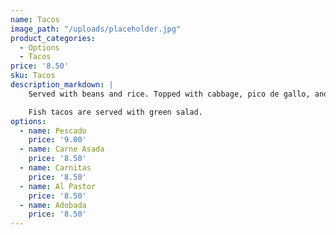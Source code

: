 ```yaml
---
name: Tacos
image_path: "/uploads/placeholder.jpg"
product_categories:
  - Options
  - Tacos
price: '8.50'
sku: Tacos
description_markdown: |
    Served with beans and rice. Topped with cabbage, pico de gallo, and cheese.

    Fish tacos are served with green salad.
options:
  - name: Pescado
    price: '9.00'
  - name: Carne Asada
    price: '8.50'
  - name: Carnitas
    price: '8.50'
  - name: Al Pastor
    price: '8.50'
  - name: Adobada
    price: '8.50'
---
```

